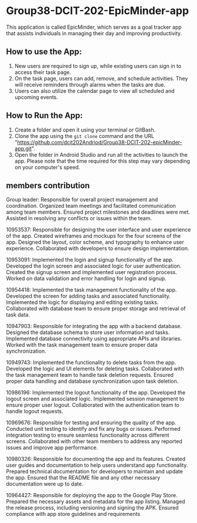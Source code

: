 # Group38-DCIT-202-EpicMinder-app
This application is called EpicMinder, which serves as a goal tracker app that assists individuals in managing their day and improving productivity.

## How to use the App:
1. New users are required to sign up, while existing users can sign in to access their task page.
2. On the task page, users can add, remove, and schedule activities. They will receive reminders through alarms when the tasks are due.
3. Users can also utilize the calendar page to view all scheduled and upcoming events.

## How to Run the App:
1. Create a folder and open it using your terminal or GitBash.
2. Clone the app using the `git clone` command and the URL "https://github.com/dcit202Andriod/Group38-DCIT-202-epicMinder-app.git".
3. Open the folder in Android Studio and run all the activities to launch the app. Please note that the time required for this step may vary depending on your computer's speed.

## members contribution
Group leader: Responsible for overall project management and coordination.
Organized team meetings and facilitated communication among team members.
Ensured project milestones and deadlines were met.
Assisted in resolving any conflicts or issues within the team.

10953537: Responsible for designing the user interface and user experience of the app.
Created wireframes and mockups for the four screens of the app.
Designed the layout, color scheme, and typography to enhance user experience.
Collaborated with developers to ensure design implementation.

10953091: Implemented the login and signup functionality of the app.
Developed the login screen and associated logic for user authentication.
Created the signup screen and implemented user registration process.
Worked on data validation and error handling for login and signup.

10954418: Implemented the task management functionality of the app.
Developed the screen for adding tasks and associated functionality.
Implemented the logic for displaying and editing existing tasks.
Collaborated with database team to ensure proper storage and retrieval of task data.

10947903: Responsible for integrating the app with a backend database.
Designed the database schema to store user information and tasks.
Implemented database connectivity using appropriate APIs and libraries.
Worked with the task management team to ensure proper data synchronization.

10949743: Implemented the functionality to delete tasks from the app.
Developed the logic and UI elements for deleting tasks.
Collaborated with the task management team to handle task deletion requests.
Ensured proper data handling and database synchronization upon task deletion.

10986196: Implemented the logout functionality of the app.
Developed the logout screen and associated logic.
Implemented session management to ensure proper user logout.
Collaborated with the authentication team to handle logout requests.

10969676: Responsible for testing and ensuring the quality of the app.
Conducted unit testing to identify and fix any bugs or issues.
Performed integration testing to ensure seamless functionality across different screens.
Collaborated with other team members to address any reported issues and improve app performance.

10980326: Responsible for documenting the app and its features.
Created user guides and documentation to help users understand app functionality.
Prepared technical documentation for developers to maintain and update the app.
Ensured that the README file and any other necessary documentation were up to date.

10964427: Responsible for deploying the app to the Google Play Store.
Prepared the necessary assets and metadata for the app listing.
Managed the release process, including versioning and signing the APK.
Ensured compliance with app store guidelines and requirements
